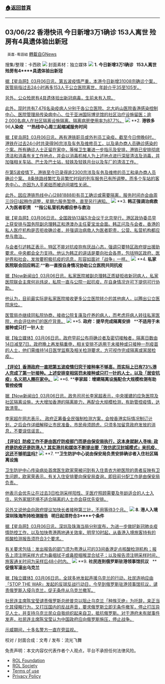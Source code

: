 ###  [:house:返回首頁](https://github.com/ourhimalayas/txt)
---


## 03/06/22 香港快讯 今日新增3万1确诊 153人离世 殓房有4具遗体验出新冠
` 英喜-粵語組` [轉載自GNews](https://gnews.org/zh-hans/2116091/)

搜集/整理：卡西欧
![](https://assets.gnews.org/wp-content/uploads/2022/03/0306fenmian.jpg)
封面素材：独立媒体
![](https://assets.gnews.org/wp-content/uploads/2022/03/2022-03-06-1.png)
**1. ****今日新增****3****万****1****确诊****   153****人离世****   ****殓房有****4****具遗体验出新冠**

[据【星岛网】03月06日讯，第五波疫情严重，本港今日新增31008宗确诊个案，医管局指过去24小时再多153人于公立医院离世，年龄介乎35至105岁。](https://std.stheadline.com/realtime/article/1815699/即時-港聞-第5波疫情-多153人離世114人無打針-殮房有4具遺體驗出新冠)

[另外，公众殓房有4具遗体验出新冠病毒，生前未有入院。](https://std.stheadline.com/realtime/article/1815699/即時-港聞-第5波疫情-多153人離世114人無打針-殮房有4具遺體驗出新冠)

[此外，现时共有7,476名染疫病人分别于各公立医院、北大屿山医院香港感染控制中心、医院管理局传染病中心、位于亚洲国际博览馆的社区治疗设施留医；逾2,000名病人在社区隔离设施隔离。隔离病房使用率为87.7%。](https://std.stheadline.com/realtime/article/1815699/即時-港聞-第5波疫情-多153人離世114人無打針-殮房有4具遺體驗出新冠)
![](https://assets.gnews.org/wp-content/uploads/2022/03/2022-03-06-2.png)
**2. ****港铁多****96****人染疫****   ****热线中心周三起缩减服务时间**

[据【星岛网】03月06日讯，再有港铁职员或外判员工染疫。截至今日傍晚6时，港铁在过去24小时共录得96宗涉及车务及维修员工，以及承办商人员确诊感染的个案。所有确诊人士正留在家中，等候卫生署进一步指示及安排，港铁已安排彻底清洁和消毒有关工作地点，并会以消毒机械人为上述地点进行深层清洁及消毒，并加强相关车站、巴士及巴士站，轻铁及轻铁月台以及车厂的清洁工作。](https://std.stheadline.com/realtime/article/1815741/即時-港聞-疫情消息-港鐵多96人染疫-熱綫中心周三起縮減服務時間)

[在第5波疫情下，港铁至今已录得逾2300宗涉及车务及维修的员工和承办商人员确诊个案。 8条铁路线繁忙及非繁忙时段的列车服务已有所调整。而多个车站的客务中心，亦因为人手紧绌而被迫间竭性关闭。](https://std.stheadline.com/realtime/article/1815741/即時-港聞-疫情消息-港鐵多96人染疫-熱綫中心周三起縮減服務時間)

[此外，因应港铁热线中心(28818888)有员工确诊或需要隔离，服务时间亦会由周三(9日)起稍作调整，星期六服务暂停，直至另行通知。](https://std.stheadline.com/realtime/article/1815741/即時-港聞-疫情消息-港鐵多96人染疫-熱綫中心周三起縮減服務時間)
![](https://assets.gnews.org/wp-content/uploads/2022/03/2022-03-06-3.png)
**3. ****韩正强调治病救人为医者职责****   ****指公私营机构都应参与救治**

[据【星岛网】03月06日讯，全国政协13届5次会议于北京举行，港区政协委员早上获安排与国务院副总理韩正和港澳办主任夏宝龙会面。韩正问及与会者，香港的私人医疗机构是否拒收确诊者，并强调治病救人为医者职责，公营、私营机构都应参与救治。](https://std.stheadline.com/realtime/article/1815623/即時-港聞-疫情消息-韓正強調治病救人為醫者職責-指公私營機構都應參與救治)

[与会者引述韩正表示，特区不能对抗疫抱有厌战心态，强调只要特区政府提出援助要求，中央都会全力支持。他认为韩正的讲话是要向社会各界，包括特区政府、医护界和社会，发放要积极抗疫的讯息，形容如面对「战争」一样。](https://std.stheadline.com/realtime/article/1815623/即時-港聞-疫情消息-韓正強調治病救人為醫者職責-指公私營機構都應參與救治)
![](https://assets.gnews.org/wp-content/uploads/2022/03/2022-03-06-4.png)
**4. ****私家医院联会回应韩正****:****称一直按自身情况协助公立医院共同抗疫**

[据【Now新闻台】03月06日讯，私家医院被副总理韩正质疑拒收新冠病人，私家医院联会主席何兆炜说，私院一直与公院一起抗疫，在自身情况许可下提供可行协助。](https://news.now.com/home/local/player?newsId=468686)

[他认为，目前最实际是私家医院接收更多公立医院转介的其他病人，以腾出公立医院床位。](https://news.now.com/home/local/player?newsId=468686)

[医管局亦继续同私院协商，接收公院复康及疗养的病人，而考虑将病人转往私家医院，也会评估他们的医疗背景。](https://news.now.com/home/local/player?newsId=468686)
![](https://assets.gnews.org/wp-content/uploads/2022/03/2022-03-06-5-1.png)
**5. ****政府：提早完成隔离安排****   ****不适用于未接种或只打一针人士**

[据【独立媒体】03月06日讯，政府早前公布将确诊者及密切接触者，隔离日数由14日减至7日。政府晚上再发稿重申，相关安排不适用于未接种或只接种一剂疫苗的人士，他们需维持14日医学监察及相关检测要求，方可视作完成隔离或家居检疫。](https://www.inmediahk.net/node/政經/政府發稿：提早完成隔離安排-不適用於未接種或只打一針人士)

**[【评论】香港政府一直把第五波疫情归究于接种率不够高，而实际上已有73%港人完成了第一针接种。上述安排变相惩罚未接种或只打一针的人士，以及「居安抗疫」名义把人圈在家中。](https://www.inmediahk.net/node/政經/政府發稿：提早完成隔離安排-不適用於未接種或只打一針人士)**
![](https://assets.gnews.org/wp-content/uploads/2022/03/2022-03-06-6.png)
**6. ****李家超：增建隔离设施配合大规模检测有助管控疫情**

[据【Now新闻台】03月06日讯，政务司司长李家超表示，中央援建的应急医院及社区隔离设施，大大增加香港的隔离能力，再配合大规模检测，有助管控疫情，达致清零。](https://news.now.com/home/local/player?newsId=468630)

[李家超在网志表示， 政府正筹备全民强制检测方案，会按香港实际情况制订计划，之后会作详细解释让市民准备，市民毋须顾虑，只须多加留意政府发放的消息，不要误信谣言。](https://news.now.com/home/local/player?newsId=468630)

**[【评论】防疫工作不是由医疗防疫部门而是由保安局执行，这本身就耐人寻味: 政府是防疫还是防港人? 其实港共和媒体不断提出要「效仿武汉封城模式」来抗疫，这还不够明显吗?](https://news.now.com/home/local/player?newsId=468630)**
![](https://assets.gnews.org/wp-content/uploads/2022/03/2022-03-06-7.png)
**7. ****卫生防护中心说由保安局负责安排确诊者入住社区隔离设施**

[卫生防护中心传染病处首席医生欧家荣被问到有入住青衣方舱医院的患者反映有卫生问题，欧家荣表示，有关入住安排要向保安局查询，即目前分配工作是由保安局负责。](https://news.rthk.hk/rthk/ch/component/k2/1637457-20220306.htm)

[他表示会优先让在过去3日检测采样阳性、无医疗照顾需要及年龄适合的人士入住，另外家居环境不适合隔离的人士亦会获优先安排。](https://news.rthk.hk/rthk/ch/component/k2/1637457-20220306.htm)

[另外又说他会向政府提议加快长者接种第三针，不用等待3个月。](https://news.rthk.hk/rthk/ch/component/k2/1637457-20220306.htm)
![](https://assets.gnews.org/wp-content/uploads/2022/03/2022-03-06-8.png)
**8. ****港人入境深圳珠海所持检测报告****   ****明日起须符合****3****个条件**

[据【星岛网】03月06日讯，深圳及珠海当局分别宣布，为进一步做好新冠肺炎疫情防控工作，以及加快粤港两地通关效率，明早10时起，从香港入境旅客持有的核酸检测报告须符合3个要求。](https://std.stheadline.com/realtime/article/1815604/即時-港聞-疫情消息-港人入境深圳珠海所持檢測報告-明日起須符合3個條件)

[有关要求包括：发出报告的部门须为粤港认可的33间香港定点核酸检测机构；报告上须注明采样方式为鼻咽拭子或鼻腔咽喉混合拭子；以及报告须注明采样时间，旅客通关时间为采样后48小时内。](https://std.stheadline.com/realtime/article/1815604/即時-港聞-疫情消息-港人入境深圳珠海所持檢測報告-明日起須符合3個條件)
![](https://assets.gnews.org/wp-content/uploads/2022/03/2022-03-06-9.png)
**9. ****社民连到俄罗斯驻港领事馆抗议****   ****促俄军滚出乌克兰**

[据【独立媒体】03月06日讯，全球多地发起声援乌克兰的行动，社民连响应由「STOP THE WAR」发起的反球反战行动日，今早到俄罗斯驻港领事馆抗议，谴责俄罗斯入侵乌克兰，促无条件从乌克兰撤军。](https://www.inmediahk.net/node/國際/社民連到俄羅斯駐港領事館抗議-促俄軍滾出烏克蘭)

[社民连主席陈宝莹谴责俄罗斯总统普京以阻止乌克兰「种族灭绝」为托辞，来正当化其侵略行为，又打压国内的反战声音，要求俄罗斯立即无条件撤军，停止打压异见人士，并支持乌克兰民众自我组织起来自卫，抵抗俄罗斯。对于港府未有就事件发声，社民连主席陈宝莹认为中国政府应向俄罗斯施压，停止战争。](https://www.inmediahk.net/node/國際/社民連到俄羅斯駐港領事館抗議-促俄軍滾出烏克蘭)

[示威期间，十多名警方一直在旁监视。](https://www.inmediahk.net/node/國際/社民連到俄羅斯駐港領事館抗議-促俄軍滾出烏克蘭)

校对 / 封面合成：文粤 / 发布：流光飞舞

 

免责声明：本文内容仅代表作者个人观点，平台不承担任何法律风险。

- [ROL Foundation](https://rolfoundation.org/)
- [ROL Society](https://rolsociety.org/)
- [Terms of use](https://gnews.org/terms-of-use-3/)
- [Privacy Policy](https://gnews.org/privacy-policy/)

